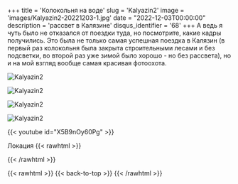 +++
title = 'Колокольня на воде'
slug = 'Kalyazin2'
image = 'images/Kalyazin2-20221203-1.jpg'
date = "2022-12-03T00:00:00"
description = 'рассвет в Калязине'
disqus_identifier = '68'
+++
А ведь я чуть было не отказался от поездки туда, но посмотрите, какие кадры получились. Это была не только самая успешная поездка в Калязин (в первый раз колокольня была закрыта строительными лесами и без подсветки, во второй раз уже зимой было хорошо - но без рассвета), но и на мой взгляд вообще самая красивая фотоохота.

![Kalyazin2](/images/Kalyazin2-20221203-2.jpg)

![Kalyazin2](/images/Kalyazin2-20221203-3.jpg)

![Kalyazin2](/images/Kalyazin2-20221203-4.jpg)

![Kalyazin2](/images/Kalyazin2-20221203-5.jpg)

{{< youtube id="X5B9nOy60Pg" >}}

Локация
{{< rawhtml >}}
<div class="yandex-map-container">
<script type="text/javascript" charset="utf-8" async src="https://api-maps.yandex.ru/services/constructor/1.0/js/?um=constructor%3A4c50fb142fcc8f757e05a84d617d3c751184230dd452bdec875cc49cd4e31d18&amp;width=800&amp;height=400&amp;lang=ru_RU&amp;scroll=true"></script>
</div>
{{< /rawhtml >}}

{{< rawhtml >}}
{{< back-to-top >}}
{{< /rawhtml >}}
